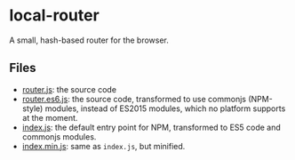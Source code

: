 local-router
============

A small, hash-based router for the browser.



## Files
 * [router.js](https://github.com/TuurDutoit/local-router/blob/master/router.js): the source code
 * [router.es6.js](https://github.com/TuurDutoit/local-router/blob/master/router.es6.js): the source code, transformed to use commonjs (NPM-style) modules, instead of ES2015 modules, which no platform supports at the moment.
 * [index.js](https://github.com/TuurDutoit/local-router/blob/master/index.js): the default entry point for NPM, transformed to ES5 code and commonjs modules.
 * [index.min.js](https://github.com/TuurDutoit/local-router/blob/master/index.min.js): same as `index.js`, but minified.
